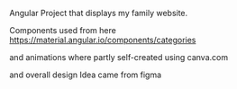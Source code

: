 Angular Project that displays my family website.

Components used from here 
https://material.angular.io/components/categories

and animations where partly self-created using
canva.com

and overall design Idea came from figma
